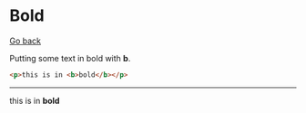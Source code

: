 # Bold

[Go back](..)

Putting some text in bold with **b**.

```html
<p>this is in <b>bold</b></p>
```

<hr class="sr">

<p>this is in <b>bold</b></p>